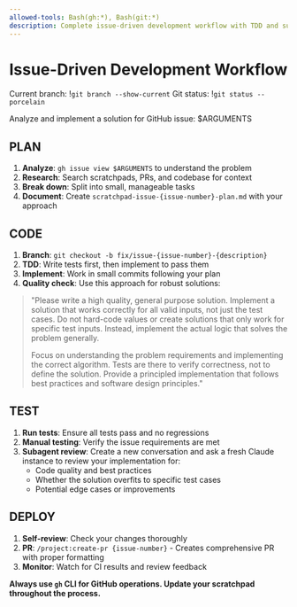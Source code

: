 ```yaml
---
allowed-tools: Bash(gh:*), Bash(git:*)
description: Complete issue-driven development workflow with TDD and subagent review
---
```


# Issue-Driven Development Workflow

Current branch: !`git branch --show-current`
Git status: !`git status --porcelain`

Analyze and implement a solution for GitHub issue: $ARGUMENTS

## PLAN

1. **Analyze**: `gh issue view $ARGUMENTS` to understand the problem
2. **Research**: Search scratchpads, PRs, and codebase for context
3. **Break down**: Split into small, manageable tasks  
4. **Document**: Create `scratchpad-issue-{issue-number}-plan.md` with your approach

## CODE  

1. **Branch**: `git checkout -b fix/issue-{issue-number}-{description}`
2. **TDD**: Write tests first, then implement to pass them
3. **Implement**: Work in small commits following your plan
4. **Quality check**: Use this approach for robust solutions:

> "Please write a high quality, general purpose solution. Implement a solution that works correctly for all valid inputs, not just the test cases. Do not hard-code values or create solutions that only work for specific test inputs. Instead, implement the actual logic that solves the problem generally.
>
> Focus on understanding the problem requirements and implementing the correct algorithm. Tests are there to verify correctness, not to define the solution. Provide a principled implementation that follows best practices and software design principles."

## TEST

1. **Run tests**: Ensure all tests pass and no regressions
2. **Manual testing**: Verify the issue requirements are met
3. **Subagent review**: Create a new conversation and ask a fresh Claude instance to review your implementation for:
   - Code quality and best practices
   - Whether the solution overfits to specific test cases
   - Potential edge cases or improvements

## DEPLOY

1. **Self-review**: Check your changes thoroughly
2. **PR**: `/project:create-pr {issue-number}` - Creates comprehensive PR with proper formatting
3. **Monitor**: Watch for CI results and review feedback

**Always use `gh` CLI for GitHub operations. Update your scratchpad throughout the process.**
